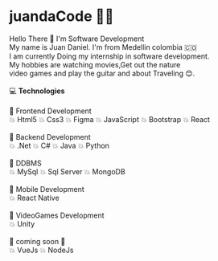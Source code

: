 # juandaCode 👩‍💻
Hello There 👏 I'm Software Development<br>
My name is Juan Daniel. I'm from Medellin colombia 🇨🇴<br>
I am currently Doing my internship in software development.<br>
My hobbies are watching movies,Get out the nature <br> video games
and play the guitar and about Traveling 😊.
<br><br>
💻 <strong>Technologies</strong>
<br><br>
💫 Frontend Development<br>
💥 Html5
💥 Css3
💥 Figma
💥 JavaScript
💥 Bootstrap
💥 React
<br><br>
💫 Backend Development<br>
💥 .Net
💥 C#
💥 Java
💥 Python
<br><br>
💫 DDBMS<br>
💥 MySql
💥 Sql Server
💥 MongoDB
<br><br>
💫 Mobile Development<br>
💥 React Native
<br><br>
💫 VideoGames Development<br>
💥 Unity
<br><br>
💪 coming soon 💪<br>
💥 VueJs
💥 NodeJs




 
